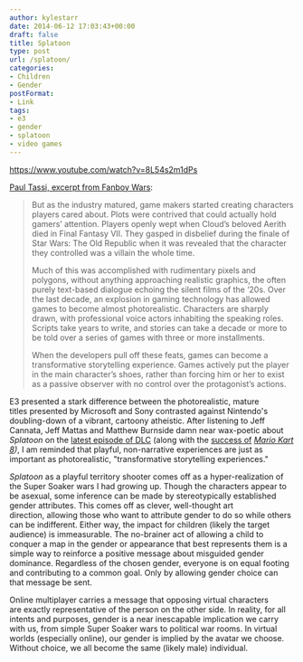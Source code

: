```yaml
---
author: kylestarr
date: 2014-06-12 17:03:43+00:00
draft: false
title: Splatoon
type: post
url: /splatoon/
categories:
- Children
- Gender
postFormat:
- Link
tags:
- e3
- gender
- splatoon
- video games
---
```


https://www.youtube.com/watch?v=8L54s2m1dPs

[Paul Tassi, excerpt from Fanboy Wars](https://itunes.apple.com/us/book/fanboy-wars-fight-for-future/id888119344?mt=11&uo=4&at=1l3v2y3&ct=TSOG):

> But as the industry matured, game makers started creating characters players cared about. Plots were contrived that could actually hold gamers’ attention. Players openly wept when Cloud’s beloved Aerith died in Final Fantasy VII. They gasped in disbelief during the finale of Star Wars: The Old Republic when it was revealed that the character they controlled was a villain the whole time.
>
> Much of this was accomplished with rudimentary pixels and polygons, without anything approaching realistic graphics, the often purely text-based dialogue echoing the silent films of the ‘20s. Over the last decade, an explosion in gaming technology has allowed games to become almost photorealistic. Characters are sharply drawn, with professional voice actors inhabiting the speaking roles. Scripts take years to write, and stories can take a decade or more to be told over a series of games with three or more installments.
>
> When the developers pull off these feats, games can become a transformative storytelling experience. Games actively put the player in the main character’s shoes, rather than forcing him or her to exist as a passive observer with no control over the protagonist’s actions.

E3 presented a stark difference between the photorealistic, mature titles presented by Microsoft and Sony contrasted against Nintendo's doubling-down of a vibrant, cartoony atheistic. After listening to Jeff Cannata, Jeff Mattas and Matthew Burnside damn near wax-poetic about _Splatoon_ on the [latest episode of DLC](https://itunes.apple.com/us/podcast/dlc-25-e3-day-2-now-thats/id794234509?i=314663519&mt=2&at=1l3v2y3&ct=TSOG) (along with the [success of](https://tsogaming.com/2014/06/12/mario-kart-is-moving-units/) _[Mario Kart 8](https://tsogaming.com/2014/06/12/mario-kart-is-moving-units/))_, I am reminded that playful, non-narrative experiences are just as important as photorealistic, "transformative storytelling experiences."

_Splatoon_ as a playful territory shooter comes off as a hyper-realization of the Super Soaker wars I had growing up. Though the characters appear to be asexual, some inference can be made by stereotypically established gender attributes. This comes off as clever, well-thought art direction, allowing those who want to attribute gender to do so while others can be indifferent. Either way, the impact for children (likely the target audience) is immeasurable. The no-brainer act of allowing a child to conquer a map in the gender or appearance that best represents them is a simple way to reinforce a positive message about misguided gender dominance. Regardless of the chosen gender, everyone is on equal footing and contributing to a common goal. Only by allowing gender choice can that message be sent.

Online multiplayer carries a message that opposing virtual characters are exactly representative of the person on the other side. In reality, for all intents and purposes, gender is a near inescapable implication we carry with us, from simple Super Soaker wars to political war rooms. In virtual worlds (especially online), our gender is implied by the avatar we choose. Without choice, we all become the same (likely male) individual.